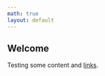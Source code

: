 ```yaml
---
math: true
layout: default
---
```


## Welcome

Testing some content and [links](https://kylehovey.github.io/).
